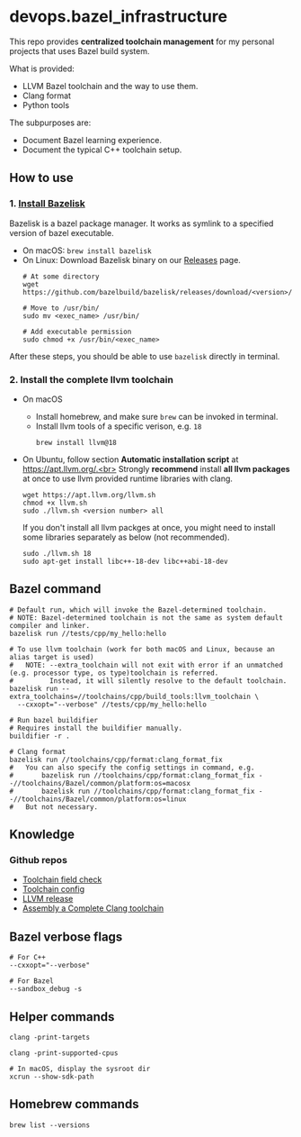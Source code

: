 # devops.bazel_infrastructure
This repo provides **centralized toolchain management** for my personal projects that uses Bazel build system.

What is provided:
* LLVM Bazel toolchain and the way to use them.
* Clang format
* Python tools

The subpurposes are:
* Document Bazel learning experience.
* Document the typical C++ toolchain setup.

## How to use
### 1. [Install Bazelisk](https://github.com/bazelbuild/bazelisk?tab=readme-ov-file#installation)<br>
Bazelisk is a bazel package manager. It works as symlink to a specified version of bazel executable.
* On macOS: `brew install bazelisk`
* On Linux: Download Bazelisk binary on our [Releases](https://github.com/bazelbuild/bazelisk/releases) page.
    ```shell
    # At some directory
    wget https://github.com/bazelbuild/bazelisk/releases/download/<version>/<exec_name>

    # Move to /usr/bin/
    sudo mv <exec_name> /usr/bin/

    # Add executable permission
    sudo chmod +x /usr/bin/<exec_name>
    ```
After these steps, you should be able to use `bazelisk` directly in terminal.

### 2. Install the complete llvm toolchain
* On macOS
    * Install homebrew, and make sure `brew` can be invoked in terminal.
    * Install llvm tools of a specific verison, e.g. `18`
        ```shell
        brew install llvm@18
        ```
* On Ubuntu, follow section **Automatic installation script** at https://apt.llvm.org/.<br>
    Strongly **recommend** install **all llvm packages** at once to use llvm provided runtime libraries with clang.
    ```shell
    wget https://apt.llvm.org/llvm.sh
    chmod +x llvm.sh
    sudo ./llvm.sh <version number> all
    ```

  If you don't install all llvm packges at once, you might need to install some libraries separately as below (not recommended).
    ```shell
    sudo ./llvm.sh 18
    sudo apt-get install libc++-18-dev libc++abi-18-dev
    ```


## Bazel command
```shell
# Default run, which will invoke the Bazel-determined toolchain.
# NOTE: Bazel-determined toolchain is not the same as system default compiler and linker.
bazelisk run //tests/cpp/my_hello:hello 

# To use llvm toolchain (work for both macOS and Linux, because an alias target is used)
#   NOTE: --extra_toolchain will not exit with error if an unmatched (e.g. processor type, os type)toolchain is referred.
#         Instead, it will silently resolve to the default toolchain.
bazelisk run --extra_toolchains=//toolchains/cpp/build_tools:llvm_toolchain \
  --cxxopt="--verbose" //tests/cpp/my_hello:hello

# Run bazel buildifier
# Requires install the buildifier manually.
buildifier -r .

# Clang format
bazelisk run //toolchains/cpp/format:clang_format_fix
#   You can also specify the config settings in command, e.g.
#       bazelisk run //toolchains/cpp/format:clang_format_fix --//toolchains/Bazel/common/platform:os=macosx
#       bazelisk run //toolchains/cpp/format:clang_format_fix --//toolchains/Bazel/common/platform:os=linux
#   But not necessary.
```

## Knowledge
### Github repos
* [Toolchain field check](https://github.com/bazelbuild/bazel/blob/master/src/main/starlark/builtins_bzl/common/cc/cc_toolchain_provider_helper.bzl#L33)
* [Toolchain config](https://cs.opensource.google/bazel/bazel/+/master:tools/cpp/unix_cc_toolchain_config.bzl;l=1509)
* [LLVM release](https://github.com/llvm/llvm-project/releases)
* [Assembly a Complete Clang toolchain](https://clang.llvm.org/docs/Toolchain.html#language-frontends-for-other-languages)

## Bazel verbose flags
```shell
# For C++
--cxxopt="--verbose"

# For Bazel
--sandbox_debug -s
```

## Helper commands
```shell
clang -print-targets

clang -print-supported-cpus

# In macOS, display the sysroot dir
xcrun --show-sdk-path
```

## Homebrew commands
```shell
brew list --versions
```
